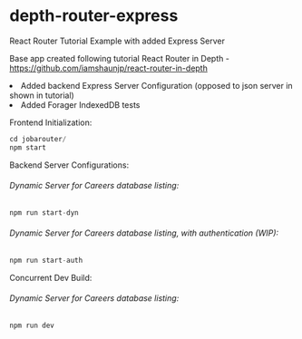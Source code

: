 # depth-router-express
React Router Tutorial Example with added Express Server

Base app created following tutorial React Router in Depth - https://github.com/iamshaunjp/react-router-in-depth <br>
<li>Added backend Express Server Configuration (opposed to json server in shown in tutorial) <br></li>
<li>Added Forager IndexedDB tests</li>


Frontend Initialization: <br>
```js
cd jobarouter/
npm start
```
Backend Server Configurations:<br>
<h6>Dynamic Server for Careers database listing:<br></h6>

```js
npm run start-dyn
```
<h6>Dynamic Server for Careers database listing, with authentication (WIP):<br></h6>

```js
npm run start-auth
```

Concurrent Dev Build:<br>
<h6>Dynamic Server for Careers database listing:<br></h6>

```js
npm run dev
```
